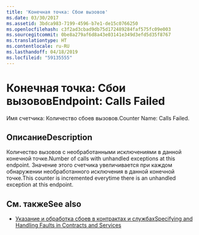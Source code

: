 ```yaml
---
title: 'Конечная точка: Сбои вызовов'
ms.date: 03/30/2017
ms.assetid: 3bdca983-7199-4596-b7e1-de15c0766250
ms.openlocfilehash: c3f2ad3cbad9db75d172489284faf575fc09e003
ms.sourcegitcommit: 0be8a279af6d8a43e03141e349d3efd5d35f8767
ms.translationtype: HT
ms.contentlocale: ru-RU
ms.lasthandoff: 04/18/2019
ms.locfileid: "59135555"
---
```

# <a name="endpoint-calls-failed"></a><span data-ttu-id="1aa03-102">Конечная точка: Сбои вызовов</span><span class="sxs-lookup"><span data-stu-id="1aa03-102">Endpoint: Calls Failed</span></span>
<span data-ttu-id="1aa03-103">Имя счетчика: Количество сбоев вызовов.</span><span class="sxs-lookup"><span data-stu-id="1aa03-103">Counter Name: Calls Failed.</span></span>  
  
## <a name="description"></a><span data-ttu-id="1aa03-104">Описание</span><span class="sxs-lookup"><span data-stu-id="1aa03-104">Description</span></span>  
 <span data-ttu-id="1aa03-105">Количество вызовов с необработанными исключениями в данной конечной точке.</span><span class="sxs-lookup"><span data-stu-id="1aa03-105">Number of calls with unhandled exceptions at this endpoint.</span></span> <span data-ttu-id="1aa03-106">Значение этого счетчика увеличивается при каждом обнаружении необработанного исключения в данной конечной точке.</span><span class="sxs-lookup"><span data-stu-id="1aa03-106">This counter is incremented everytime there is an unhandled exception at this endpoint.</span></span>  
  
## <a name="see-also"></a><span data-ttu-id="1aa03-107">См. также</span><span class="sxs-lookup"><span data-stu-id="1aa03-107">See also</span></span>

- [<span data-ttu-id="1aa03-108">Указание и обработка сбоев в контрактах и службах</span><span class="sxs-lookup"><span data-stu-id="1aa03-108">Specifying and Handling Faults in Contracts and Services</span></span>](../../../../../docs/framework/wcf/specifying-and-handling-faults-in-contracts-and-services.md)

